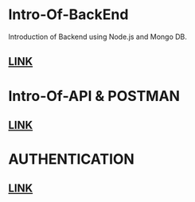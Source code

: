 # Intro-Of-BackEnd
Introduction of Backend using Node.js and Mongo DB.

## [LINK](https://github.com/chandan-devs/Tutorial-On-BackEnd/blob/main/IntroOfBackendDay1.md)

# Intro-Of-API & POSTMAN

## [LINK](https://github.com/chandan-devs/Tutorial-On-BackEnd/blob/main/IntroOfAPIsDay2.md)

# AUTHENTICATION

## [LINK](https://github.com/chandan-devs/Tutorial-On-BackEnd/blob/Authentication/Authetication.md)